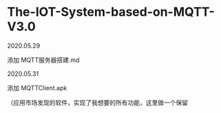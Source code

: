 # The-IOT-System-based-on-MQTT-V3.0

2020.05.29

添加 MQTT服务器搭建.md

2020.05.31

添加 MQTTClient.apk

（应用市场发现的软件，实现了我想要的所有功能，这里做一个保留

